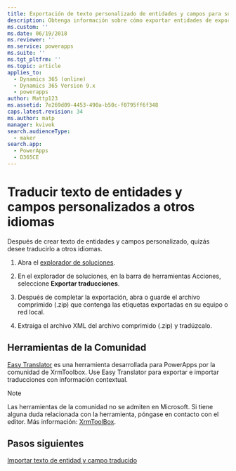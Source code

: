 ```yaml
---
title: Exportación de texto personalizado de entidades y campos para su traducción con PowerApps | MicrosoftDocs
description: Obtenga información sobre cómo exportar entidades de exportación y texto de campo para su traducción
ms.custom: ''
ms.date: 06/19/2018
ms.reviewer: ''
ms.service: powerapps
ms.suite: ''
ms.tgt_pltfrm: ''
ms.topic: article
applies_to:
  - Dynamics 365 (online)
  - Dynamics 365 Version 9.x
  - powerapps
author: Mattp123
ms.assetid: 7e269d09-4453-490a-b50c-f0795ff6f348
caps.latest.revision: 34
ms.author: matp
manager: kvivek
search.audienceType:
  - maker
search.app:
  - PowerApps
  - D365CE
---
```

# <a name="translate-customized-entity-and-field-text-into-other-languages"></a>Traducir texto de entidades y campos personalizados a otros idiomas

Después de crear texto de entidades y campos personalizado, quizás desee traducirlo a otros idiomas.  
  
1. Abra el [explorador de soluciones](../model-driven-apps/advanced-navigation.md#solution-explorer).    
  
2. En el explorador de soluciones, en la barra de herramientas Acciones, seleccione **Exportar traducciones**.  
3.  Después de completar la exportación, abra o guarde el archivo comprimido (.zip) que contenga las etiquetas exportadas en su equipo o red local.  
  
4.  Extraiga el archivo XML del archivo comprimido (.zip) y tradúzcalo.  

## <a name="community-tools"></a>Herramientas de la Comunidad

[Easy Translator](https://www.xrmtoolbox.com/plugins/MsCrmTools.Translator/) es una herramienta desarrollada para PowerApps por la comunidad de XrmToolbox. Use Easy Translator para exportar e importar traducciones con información contextual. 

> [!NOTE]
> Las herramientas de la comunidad no se admiten en Microsoft. Si tiene alguna duda relacionada con la herramienta, póngase en contacto con el editor. Más información: [XrmToolBox](https://www.xrmtoolbox.com).

## <a name="next-steps"></a>Pasos siguientes  
 [Importar texto de entidad y campo traducido](import-translated-entity-field-text.md)
